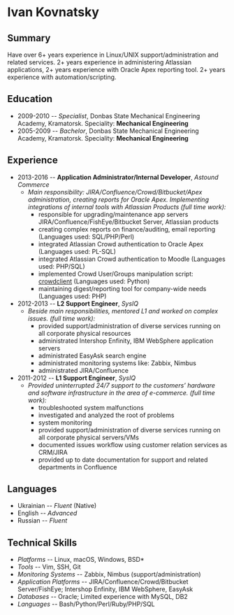 # Ivan Kovnatsky

## Summary
Have over 6+ years experience in Linux/UNIX support/administration and related
services. 2+ years experience in administering Atlassian applications, 2+ years
experience with Oracle Apex reporting tool. 2+ years experience with
automation/scripting.

## Education
* 2009-2010 -- _Specialist_, Donbas State Mechanical Engineering Academy, Kramatorsk. Speciality: **Mechanical Engineering**
* 2005-2009 -- _Bachelor_, Donbas State Mechanical Engineering Academy, Kramatorsk. Speciality: **Mechanical Engineering**

## Experience
* 2013-2016 -- **Application Administrator/Internal Developer**, _Astound Commerce_
  * _Main responsibility: JIRA/Confluence/Crowd/Bitbucket/Apex administration, creating reports for Oracle Apex. Implementing integrations of internal tools with Atlassian Products (full time work):_
    * responsible for upgrading/maintenance app servers JIRA/Confluence/FishEye/Bitbucket Server, Atlassian products
    * creating complex reports on finance/auditing, email reporting (Languages used: SQL/PHP/Perl)
    * integrated Atlassian Crowd authentication to Oracle Apex (Languages used: PL-SQL)
    * integrated Atlassian Crowd authentication to Moodle (Languages used: PHP/SQL)
    * implemented Crowd User/Groups manipulation script: [crowdclient](https://github.com/sevenfourk/crowdclient) (Languages used: Python)
    * maintaining digest/reporting tool for company-wide needs (Languages used: PHP)
* 2012-2013 -- **L2 Support Engineer**, _SysIQ_
  * _Beside main responsibilities, mentored L1 and worked on complex issues. (full time work):_
    * provided support/administration of diverse services running on all corporate physical resources
    * administrated Intershop Enfinity, IBM WebSphere application servers
    * administrated EasyAsk search engine
    * administrated monitoring systems like: Zabbix, Nimbus
    * administrated JIRA/Confluence
* 2011-2012 -- **L1 Support Engineer**, _SysIQ_
  * _Provided uninterrupted 24/7 support to the customers’ hardware and software infrastructure in the area of e-commerce. (full time work):_
    * troubleshooted system malfunctions
    * investigated and analyzed the root of problems
    * system monitoring
    * provided support/administration of diverse services running on all corporate physical servers/VMs
    * documented issues workflow using customer relation services as CRM/JIRA
    * provided up to date documentation for support and related departments in Confluence

## Languages
* Ukrainian -- _Fluent_ (Native)
* English -- _Advanced_
* Russian -- _Fluent_

## Technical Skills
* _Platforms_ -- Linux, macOS, Windows, BSD*
* _Tools_ -- Vim, SSH, Git
* _Monitoring Systems_ -- Zabbix, Nimbus (support/administration)
* _Application Platforms_ -- JIRA/Confluence/Crowd/Bitbucket Server/FishEye; Intershop Enfinity, IBM WebSphere, EasyAsk
* _Databases_ -- Oracle; Limited experience with MySQL, DB2
* _Languages_ -- Bash/Python/Perl/Ruby/PHP/SQL
